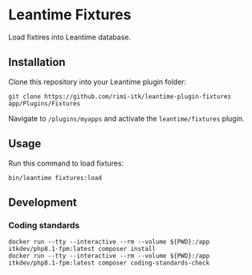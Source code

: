# Leantime Fixtures

Load fixtires into Leantime database.

## Installation

Clone this repository into your Leantime plugin folder:

``` shell
git clone https://github.com/rimi-itk/leantime-plugin-fixtures app/Plugins/Fixtures
```

Navigate to `/plugins/myapps` and activate the `leantime/fixtures` plugin.

## Usage

Run this command to load fixtures:

``` shell
bin/leantime fixtures:load
```

## Development

### Coding standards

``` shell
docker run --tty --interactive --rm --volume ${PWD}:/app itkdev/php8.1-fpm:latest composer install
docker run --tty --interactive --rm --volume ${PWD}:/app itkdev/php8.1-fpm:latest composer coding-standards-check
```
